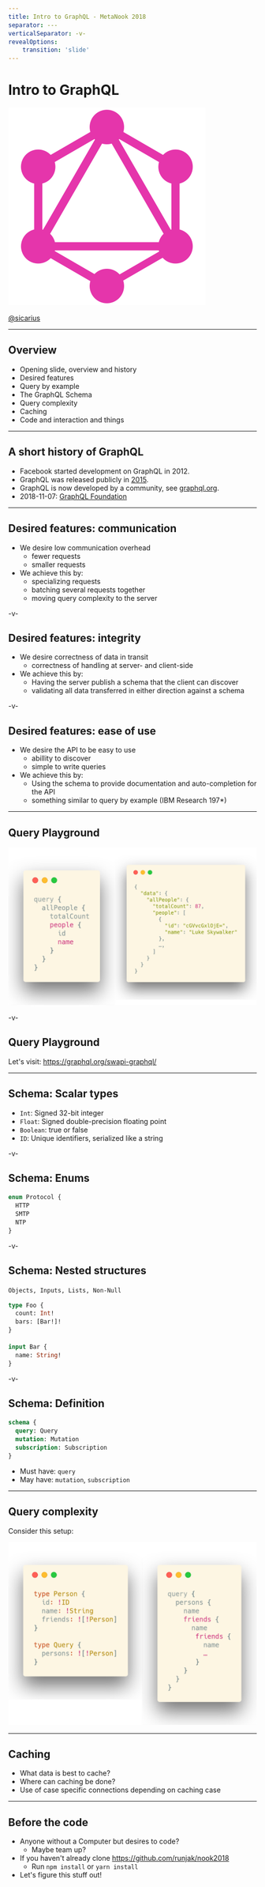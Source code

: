 ```yaml
---
title: Intro to GraphQL - MetaNook 2018
separator: ---
verticalSeparator: -v-
revealOptions:
    transition: 'slide'
---
```


# Intro to GraphQL

<img src="./images/gql-logo.svg" style="width: 400px; border: none;" />

[@sicarius](https://twitter.com/sicarius)

---

## Overview

* Opening slide, overview and history
* Desired features
* Query by example
* The GraphQL Schema
* Query complexity
* Caching
* Code and interaction and things

---

## A short history of GraphQL

* Facebook started development on GraphQL in 2012.
* GraphQL was released publicly in [2015](https://code.fb.com/core-data/graphql-a-data-query-language/).
* GraphQL is now developed by a community, see [graphql.org](https://graphql.org/).
* 2018-11-07: [GraphQL Foundation](https://sdtimes.com/api/the-linux-foundation-announces-plans-to-form-graphql-foundation/)

---

## Desired features: communication

* We desire low communication overhead
  * fewer requests
  * smaller requests
* We achieve this by:
  * specializing requests
  * batching several requests together
  * moving query complexity to the server

-v-

## Desired features: integrity

* We desire correctness of data in transit
  * correctness of handling at server- and client-side
* We achieve this by:
  * Having the server publish a schema that the client can discover
  * validating all data transferred in either direction against a schema

-v-

## Desired features: ease of use

* We desire the API to be easy to use
  * abillity to discover
  * simple to write queries
* We achieve this by:
  * Using the schema to provide documentation and auto-completion for the API
  * something similar to query by example (IBM Research 197*)

---

## Query Playground

<img src="./images/queryComposition.png" style="border: none" />

-v-

## Query Playground

Let's visit:
https://graphql.org/swapi-graphql/

---

## Schema: Scalar types

* `Int`: Signed 32-bit integer
* `Float`: Signed double-precision floating point
* `Boolean`: true or false
* `ID`: Unique identifiers, serialized like a string

-v-

## Schema: Enums

```graphql
enum Protocol {
  HTTP
  SMTP
  NTP
}
```

-v-

## Schema: Nested structures

`Objects, Inputs, Lists, Non-Null`

```graphql
type Foo {
  count: Int!
  bars: [Bar!]!
}

input Bar {
  name: String!
}
```

-v-

## Schema: Definition

```graphql
schema {
  query: Query
  mutation: Mutation
  subscription: Subscription
}
```

* Must have: `query`
* May have: `mutation`, `subscription`

---

## Query complexity

Consider this setup:

<img src="./images/complexityComposition.png" style="border: none; width: 700px;" />

---

## Caching

* What data is best to cache?
* Where can caching be done?
* Use of case specific connections depending on caching case

---

## Before the code

* Anyone without a Computer but desires to code?
  * Maybe team up?
* If you haven't already clone https://github.com/runjak/nook2018
  * Run `npm install` or `yarn install`
* Let's figure this stuff out!